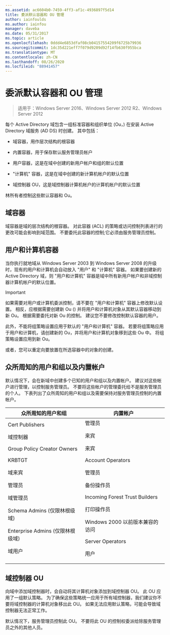 ```yaml
---
ms.assetid: ac6604b0-7459-4ff3-af1c-4936897f5d14
title: 委派默认容器和 OU 管理
author: iainfoulds
ms.author: iainfou
manager: daveba
ms.date: 05/31/2017
ms.topic: article
ms.openlocfilehash: 0ddd4e6853dfaf08cb04157554209f6725b79936
ms.sourcegitcommit: 1dc35d221eff7f079d9209d92f14fb630f955bca
ms.translationtype: MT
ms.contentlocale: zh-CN
ms.lasthandoff: 08/26/2020
ms.locfileid: "88941457"
---
```

# <a name="delegating-administration-of-default-containers-and-ous"></a>委派默认容器和 OU 管理

>适用于：Windows Server 2016、Windows Server 2012 R2、Windows Server 2012

每个 Active Directory 域包含一组标准容器和组织单位 (Ou，) 在安装 Active Directory 域服务 (AD DS) 时创建。 其中包括：

-   域容器，用作层次结构的根容器

-   内置容器，用于保存默认服务管理员帐户

-   用户容器，这是在域中创建的新用户帐户和组的默认位置

-   "计算机" 容器，这是在域中创建的新计算机帐户的默认位置

-   域控制器 OU，这是域控制器计算机帐户的计算机帐户的默认位置

林所有者控制这些默认容器和 Ou。

## <a name="domain-container"></a>域容器
域容器是域的层次结构的根容器。 对此容器 (ACL) 的策略或访问控制列表进行的更改可能会影响到域范围。 不要委托此容器的控制;它必须由服务管理员控制。

## <a name="users-and-computers-containers"></a>用户和计算机容器
当你执行就地域从 Windows Server 2003 到 Windows Server 2008 的升级时，现有的用户和计算机会自动放入 "用户" 和 "计算机" 容器。 如果要创建新的 Active Directory 域，则 "用户和计算机" 容器是域中所有新用户帐户和非域控制器计算机帐户的默认位置。

> [!IMPORTANT]
> 如果需要对用户或计算机委派控制，请不要在 "用户和计算机" 容器上修改默认设置。 相反，应根据需要创建新 Ou () 并将用户和计算机对象从其默认容器移动到新 Ou。 根据需要委托对新 Ou 的控制。 建议您不要修改控制默认容器的用户。

此外，不能将组策略设置应用于默认的 "用户和计算机" 容器。 若要将组策略应用于用户和计算机，请创建新的 Ou，并将用户和计算机对象移到这些 Ou 中。 将组策略设置应用到新 Ou。

或者，您可以重定向要放置在所选容器中的对象的创建。

## <a name="well-known-users-and-groups-and-built-in-accounts"></a>众所周知的用户和组以及内置帐户
默认情况下，会在新域中创建多个已知的用户和组以及内置帐户。 建议对这些帐户进行管理，以控制服务管理员。 不要将这些帐户的管理委托给不是服务管理员的个人。 下表列出了众所周知的用户和组以及需要保持对服务管理员控制的内置帐户。

|众所周知的用户和组|内置帐户|
|--------------------------------|----------------------|
|Cert Publishers<p>域控制器<p>Group Policy Creator Owners<p>KRBTGT<p>域来宾<p>管理员<p>域管理员<p>Schema Admins (仅限林根级域) <p>Enterprise Admins (仅限林根级域) <p>域用户|管理员<p>来宾<p>来宾<p>Account Operators<p>管理员<p>备份操作员<p>Incoming Forest Trust Builders<p>打印操作员<p>Windows 2000 以前版本兼容的访问<p>Server Operators<p>用户|

## <a name="domain-controller-ou"></a>域控制器 OU
向域中添加域控制器时，会自动将其计算机对象添加到域控制器 OU。 此 OU 应用了一组默认策略。 为了确保这些策略统一应用于所有域控制器，我们建议你不要将域控制器的计算机对象移出此 OU。 如果无法应用默认策略，可能会导致域控制器无法正常工作。

默认情况下，服务管理员控制此 OU。 不要将此 OU 的控制权委派给除服务管理员之外的其他人员。



